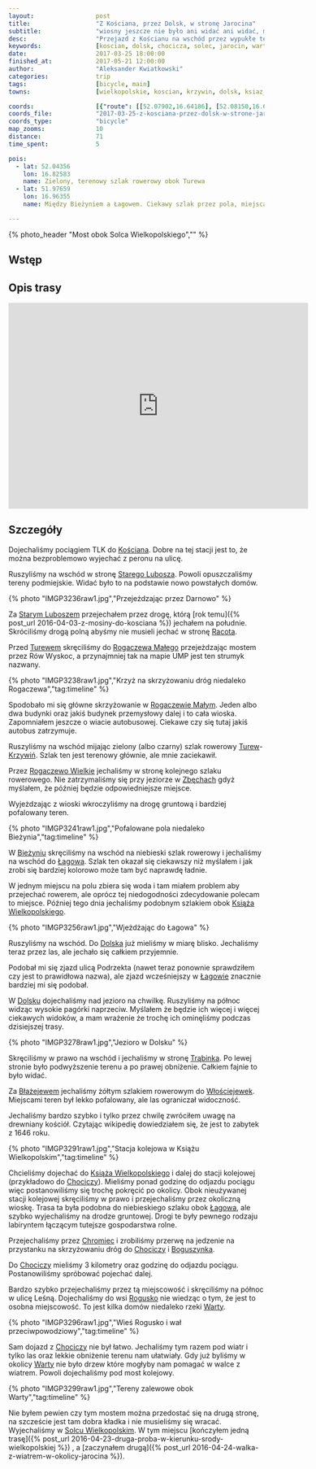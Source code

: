 ```yaml
---
layout:                 post
title:                  "Z Kościana, przez Dolsk, w stronę Jarocina"
subtitle:               "wiosny jeszcze nie było ani widać ani widać, myślałem że będzie więcej górek"
desc:                   "Przejazd z Kościanu na wschód przez wypukłe tereny wokół Dolska. Koniec miał być w Jarocinie, ale odbiliśmy do Chociczy i dojechaliśmy do Solca Wielkopolskiego."
keywords:               [koscian, dolsk, chocicza, solec, jarocin, warta, most]
date:                   2017-03-25 18:00:00
finished_at:            2017-05-21 12:00:00
author:                 "Aleksander Kwiatkowski"
categories:             trip
tags:                   [bicycle, main]
towns:                  [wielkopolskie, koscian, krzywin, dolsk, ksiaz_wielkopolski, nowe_miasto_nad_warta, krzykosy]

coords:                 [{"route": [[52.07902,16.64186], [52.08150,16.65533], [52.08432,16.65980], [52.07546,16.71082], [52.06382,16.73121], [52.05213,16.77099], [52.04981,16.79236], [52.05219,16.80893], [52.03846,16.81476], [52.03815,16.82532], [52.04057,16.82541], [52.03873,16.84498], [52.02399,16.85579], [52.00424,16.90978], [52.00500,16.91171], [52.00257,16.91780], [51.98696,16.93518], [51.97961,16.93870], [51.97567,16.96441], [51.97445,16.99050], [51.97784,17.00621], [51.97363,17.02647], [51.98180,17.06226], [51.98709,17.06243], [51.98645,17.06612], [51.99132,17.06766], [51.99908,17.10191], [51.99650,17.12406], [51.99940,17.15092], [52.00447,17.15744], [52.01377,17.19821], [52.02656,17.21152], [52.03252,17.20937], [52.04250,17.22637], [52.04852,17.22903], [52.03516,17.26396], [52.04224,17.28422], [52.06018,17.30996], [52.06915,17.35897], [52.08540,17.34601], [52.09099,17.34301], [52.09721,17.32679], [52.10075,17.32447], [52.10681,17.32765], [52.10944,17.31975]], "type": "bicycle"}]
coords_file:            "2017-03-25-z-kosciana-przez-dolsk-w-strone-jarocina.json"
coords_type:            "bicycle"
map_zooms:              10
distance:               71
time_spent:             5

pois:
  - lat: 52.04356
    lon: 16.82583
    name: Zielony, terenowy szlak rowerowy obok Turewa
  - lat: 51.97659
    lon: 16.96355
    name: Między Bieżyniem a Łagowem. Ciekawy szlak przez pola, miejscami jest mokro.

---
```


[wiki-koscian]: https://pl.wikipedia.org/wiki/Ko%C5%9Bcian
[wiki-stary-lubosz]: https://pl.wikipedia.org/wiki/Stary_Lubosz
[wiki-racot]: https://pl.wikipedia.org/wiki/Racot
[wiki-turew]: https://pl.wikipedia.org/wiki/Turew_(wie%C5%9B_w_wojew%C3%B3dztwie_wielkopolskim)
[wiki-rogaczewo-male]: https://pl.wikipedia.org/wiki/Rogaczewo_Ma%C5%82e
[wiki-krzywin]: https://pl.wikipedia.org/wiki/Krzywi%C5%84
[wiki-rogaczewo-wielkie]: https://pl.wikipedia.org/wiki/Rogaczewo_Wielkie
[wiki-zbechy]: https://pl.wikipedia.org/wiki/Zb%C4%99chy
[wiki-biezyn]: https://pl.wikipedia.org/wiki/Bie%C5%BCy%C5%84
[wiki-lagowo]: https://pl.wikipedia.org/wiki/%C5%81agowo
[wiki-ksiaz-wielkopolski]: https://pl.wikipedia.org/wiki/Ksi%C4%85%C5%BC_Wielkopolski
[wiki-dolsk]: https://pl.wikipedia.org/wiki/Dolsk
[wiki-trabinek]: https://pl.wikipedia.org/wiki/Tr%C4%85binek
[wiki-blazejewo]: https://pl.wikipedia.org/wiki/B%C5%82a%C5%BCejewo_(powiat_%C5%9Bremski)
[wiki-wlosciejewki]: https://pl.wikipedia.org/wiki/W%C5%82o%C5%9Bciejewki_(wie%C5%9B_w_wojew%C3%B3dztwie_wielkopolskim)
[wiki-chromiec]: https://pl.wikipedia.org/wiki/Chromiec_(wojew%C3%B3dztwo_wielkopolskie)
[wiki-chocicza]: https://pl.wikipedia.org/wiki/Chocicza_(gmina_Nowe_Miasto_nad_Wart%C4%85)
[wiki-boguszynek]: https://pl.wikipedia.org/wiki/Boguszynek
[wiki-rogusko]: https://pl.wikipedia.org/wiki/Rogusko
[wiki-warta]: https://pl.wikipedia.org/wiki/Warta
[wiki-solec-wielkopolski]: https://pl.wikipedia.org/wiki/Solec_Wielkopolski

{% photo_header "Most obok Solca Wielkopolskiego","" %}

Wstęp
-----


Opis trasy
----------

<iframe height='405' width='590' frameborder='0' allowtransparency='true' scrolling='no' src='https://www.strava.com/activities/913965919/embed/15d9a2bffe235db77b074c6f9923523d24a517c2'></iframe>

Szczegóły
---------

Dojechaliśmy pociągiem TLK do [Kościana][wiki-koscian]. Dobre na tej stacji jest to, że
można bezproblemowo wyjechać z peronu na ulicę.

Ruszyliśmy na wschód w stronę [Starego Lubosza][wiki-stary-lubosz]. Powoli opuszczaliśmy
tereny podmiejskie. Widać było to na podstawie nowo powstałych domów.

{% photo "IMGP3236raw1.jpg","Przejeżdzając przez Darnowo" %}

Za [Starym Luboszem][wiki-stary-lubosz] przejechałem przez drogę, którą
[rok temu]({% post_url 2016-04-03-z-mosiny-do-kosciana %}) jechałem na południe.
Skróciliśmy drogą polną abyśmy nie musieli jechać w stronę [Racota][wiki-racot].

Przed [Turewem][wiki-turew] skręciliśmy do [Rogaczewa Małego][wiki-rogaczewo-male]
przejeżdzając mostem przez Rów Wyskoc, a przynajmniej tak na mapie UMP jest
ten strumyk nazwany.

{% photo "IMGP3238raw1.jpg","Krzyż na skrzyżowaniu dróg niedaleko Rogaczewa","tag:timeline" %}

Spodobało mi się główne skrzyżowanie w [Rogaczewie Małym][wiki-rogaczewo-male].
Jeden albo dwa budynki oraz jakiś budynek przemysłowy dalej i to cała wioska.
Zapomniałem jeszcze o wiacie autobusowej. Ciekawe czy się tutaj jakiś
autobus zatrzymuje.

Ruszyliśmy na wschód mijając zielony (albo czarny) szlak rowerowy
[Turew][wiki-turew]-[Krzywiń][wiki-krzywin]. Szlak ten jest terenowy głównie,
ale mnie zaciekawił.

Przez [Rogaczewo Wielkie][wiki-rogaczewo-wielkie] jechaliśmy w stronę kolejnego
szlaku rowerowego. Nie zatrzymaliśmy się przy jeziorze w [Zbęchach][wiki-zbechy]
gdyż myślałem, że później będzie odpowiedniejsze miejsce.

Wyjeżdzając z wioski wkroczyliśmy na drogę gruntową i bardziej pofalowany teren.

{% photo "IMGP3241raw1.jpg","Pofalowane pola niedaleko Bieżynia","tag:timeline" %}

W [Bieżyniu][wiki-biezyn] skręciliśmy na wschód na niebieski szlak rowerowy i
jechaliśmy na wschód do [Łagowa][wiki-lagowo]. Szlak ten okazał się ciekawszy niż
myślałem i jak zrobi się bardziej kolorowo może tam być naprawdę ładnie.

W jednym miejscu na polu zbiera się woda i tam miałem problem aby przejechać
rowerem, ale oprócz
tej niedogodności zdecydowanie polecam to miejsce.
Później tego dnia jechaliśmy podobnym szlakiem
obok [Książa Wielkopolskiego][wiki-ksiaz-wielkopolski].

{% photo "IMGP3256raw1.jpg","Wjeżdżając do Łagowa" %}

Ruszyliśmy na wschód. Do [Dolska][wiki-dolsk] już mieliśmy w miarę blisko. Jechaliśmy
teraz przez las, ale jechało się całkiem przyjemnie.

Podobał mi się zjazd ulicą Podrzekta (nawet teraz ponownie sprawdziłem czy jest
to prawidłowa nazwa), ale zjazd wcześniejszy w [Łagowie][wiki-lagowo]
znacznie bardziej mi się podobał.

W [Dolsku][wiki-dolsk] dojechaliśmy nad jezioro na chwilkę.
Ruszyliśmy na północ widząc wysokie pagórki naprzeciw. Myślałem że
będzie ich więcej i więcej ciekawych widoków,
a mam wrażenie że trochę ich ominęliśmy podczas dzisiejszej trasy.

{% photo "IMGP3278raw1.jpg","Jezioro w Dolsku" %}

Skręciliśmy w prawo na wschód i jechaliśmy w stronę [Trąbinka][wiki-trabinek].
Po lewej stronie było podwyższenie terenu a po prawej obniżenie.
Całkiem fajnie to było widać.

Za [Błażejewem][wiki-blazejewo] jechaliśmy żółtym szlakiem rowerowym do
[Włościejewek][wiki-wlosciejewki]. Miejscami teren był lekko pofalowany, ale las
ograniczał widoczność.

Jechaliśmy bardzo szybko i tylko przez chwilę zwróciłem uwagę na drewniany kościół.
Czytając wikipedię dowiedziałem się, że jest to zabytek z 1646 roku.

{% photo "IMGP3291raw1.jpg","Stacja kolejowa w Książu Wielkopolskim","tag:timeline" %}

Chcieliśmy dojechać do [Książa Wielkopolskiego][wiki-ksiaz-wielkopolski] i dalej
do stacji kolejowej (przykładowo do [Chociczy][wiki-chocicza]).
Mieliśmy ponad godzinę do odjazdu pociągu więc postanowiliśmy się
trochę pokręcić po okolicy. Obok nieużywanej stacji kolejowej skręciliśmy
w prawo i przejechaliśmy przez okoliczną wioskę. Trasa ta była podobna do
niebieskiego szlaku obok [Łagowa][wiki-lagowo], ale szybko wyjechaliśmy na
drodze gruntowej. Drogi te były pewnego rodzaju labiryntem łączącym tutejsze
gospodarstwa rolne.

Przejechaliśmy przez [Chromiec][wiki-chromiec] i zrobiliśmy przerwę na jedzenie
na przystanku na skrzyżowaniu dróg do [Chociczy][wiki-chocicza] i
[Boguszynka][wiki-boguszynek].

Do [Chociczy][wiki-chocicza] mieliśmy 3 kilometry oraz godzinę do odjazdu pociągu.
Postanowiliśmy spróbować pojechać dalej.

Bardzo szybko przejechaliśmy przez tą miejscowość i skręciliśmy na północ w ulicę
Leśną. Dojechaliśmy do wsi [Rogusko][wiki-rogusko] nie wiedząc o tym, że
jest to osobna miejscowość. To jest kilka domów niedaleko rzeki [Warty][wiki-warta].

{% photo "IMGP3296raw1.jpg","Wieś Rogusko i wał przeciwpowodziowy","tag:timeline" %}

Sam dojazd z [Chociczy][wiki-chocicza] nie był łatwo. Jechaliśmy
tym razem pod wiatr i tylko las oraz
lekkie obniżenie terenu nam ułatwiały. Gdy już byliśmy w okolicy [Warty][wiki-warta]
nie było drzew które mogłyby nam pomagać w walce z wiatrem.
Powoli dojechaliśmy pod most kolejowy.

{% photo "IMGP3299raw1.jpg","Tereny zalewowe obok Warty","tag:timeline" %}

Nie byłem pewien czy tym mostem można przedostać się na drugą stronę, na szczeście
jest tam dobra kładka i nie musieliśmy się wracać. Wyjechaliśmy w
[Solcu Wielkopolskim][wiki-solec-wielkopolski].
W tym miejscu
[kończyłem jedną trasę]({% post_url 2016-04-23-druga-proba-w-kierunku-srody-wielkopolskiej %})
, a
[zaczynałem drugą]({% post_url 2016-04-24-walka-z-wiatrem-w-okolicy-jarocina %}).
